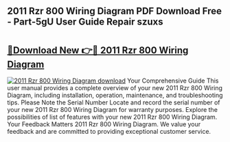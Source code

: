 ## 2011 Rzr 800 Wiring Diagram PDF Download Free - Part-5gU User Guide Repair szuxs

# <h2><a href="http://dfsby49.blite.top/?on=2011+Rzr+800+Wiring+Diagram">🔗Download New 👉🔴 2011 Rzr 800 Wiring Diagram</a></h2>

[![2011 Rzr 800 Wiring Diagram download](https://i.imgur.com/lujVjoI.png)](http://dfsby49.blite.top/?on=2011+Rzr+800+Wiring+Diagram)
Your Comprehensive Guide This user manual provides a complete overview of your new 2011 Rzr 800 Wiring Diagram, including installation, operation, maintenance, and troubleshooting tips. Please Note the Serial Number Locate and record the serial number of your new 2011 Rzr 800 Wiring Diagram for warranty purposes. Explore the possibilities of list of features with your new 2011 Rzr 800 Wiring Diagram. Your Feedback Matters 2011 Rzr 800 Wiring Diagram. We value your feedback and are committed to providing exceptional customer service.
